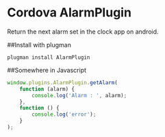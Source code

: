 Cordova AlarmPlugin
===================

Return the next alarm set in the clock app on android.


##Install with plugman
```
plugman install AlarmPlugin
```


##Somewhere in Javascript
```javascript
window.plugins.AlarmPlugin.getAlarm(
    function (alarm) {
        console.log('Alarm : ', alarm);
    },
    function () {
        console.log('error');
    }
);
```
